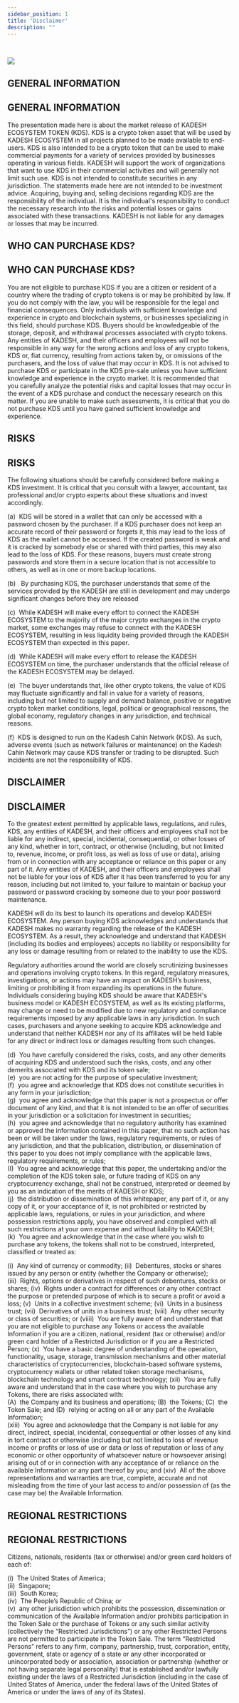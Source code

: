 ```yaml
---
sidebar_position: 1
title: 'Disclaimer'
description: ""
---
```

<br/><p class="top-img w-20 mb-0 txl"><img src="https://docs.kadeshchain.com/img/kadesh/logo.svg" /></p>

## GENERAL INFORMATION
<h2>GENERAL INFORMATION</h2>
The presentation made here is about the market release of KADESH ECOSYSTEM TOKEN (KDS). KDS is a crypto token asset that will be used by KADESH ECOSYSTEM in all projects planned to be made available to end-users. KDS is also intended to be a crypto token that can be used to make commercial payments for a variety of services provided by businesses operating in various fields. KADESH will support the work of organizations that want to use KDS in their commercial activities and will generally not limit such use. KDS is not intended to constitute securities in any jurisdiction. The statements made here are not intended to be investment advice. Acquiring, buying and, selling decisions regarding KDS are the responsibility of the individual. It is the individual's responsibility to conduct the necessary research into the risks and potential losses or gains associated with these transactions. KADESH is not liable for any damages or losses that may be incurred.

## WHO CAN PURCHASE KDS?
<h2>WHO CAN PURCHASE KDS?</h2>
You are not eligible to purchase KDS if you are a citizen or resident of a country where the trading of crypto tokens is or may be prohibited by law. If you do not comply with the law, you will be responsible for the legal and financial consequences. Only individuals with sufficient knowledge and experience in crypto and blockchain systems, or businesses specializing in this field, should purchase KDS. Buyers should be knowledgeable of the storage, deposit, and withdrawal processes associated with crypto tokens. Any entities of KADESH, and their officers and employees will not be responsible in any way for the wrong actions and loss of any crypto tokens, KDS or, fiat currency, resulting from actions taken by, or omissions of the purchasers, and the loss of value that may occur in KDS. It is not advised to purchase KDS or participate in the KDS pre-sale unless you have sufficient knowledge and experience in the crypto market. It is recommended that you carefully analyze the potential risks and capital losses that may occur in the event of a KDS purchase and conduct the necessary research on this matter. If you are unable to make such assessments, it is critical that you do not purchase KDS until you have gained sufficient knowledge and experience.

## RISKS
<h2>RISKS</h2>
The following situations should be carefully considered before making a KDS investment. It is critical that you consult with a lawyer, accountant, tax professional and/or crypto experts about these situations and invest accordingly.

<span class="spn">(a)&nbsp;&nbsp;</span>KDS will be stored in a wallet that can only be accessed
with a password chosen by the purchaser. If a KDS purchaser
does not keep an accurate record of their password or forgets
it, this may lead to the loss of KDS as the wallet cannot be accessed. If the created password is weak and it is cracked by
somebody else or shared with third parties, this may also lead
to the loss of KDS. For these reasons, buyers must create
strong passwords and store them in a secure location that is
not accessible to others, as well as in one or more backup locations.

<span class="spn">(b) &nbsp;&nbsp;</span>By purchasing KDS, the purchaser understands that
some of the services provided by the KADESH are still in development and may undergo significant changes before they
are released

<span class="spn">(c)&nbsp;&nbsp;</span>While KADESH will make every effort to connect the
KADESH ECOSYSTEM to the majority of the major crypto
exchanges in the crypto market, some exchanges may refuse
to connect with the KADESH ECOSYSTEM, resulting in less
liquidity being provided through the KADESH ECOSYSTEM
than expected in this paper.

<span class="spn">(d)&nbsp;&nbsp;</span>While KADESH will make every effort to release the
KADESH ECOSYSTEM on time, the purchaser understands
that the official release of the KADESH ECOSYSTEM may be
delayed.

<span class="spn">(e)&nbsp;&nbsp;</span>The buyer understands that, like other crypto tokens, the
value of KDS may fluctuate significantly and fall in value for a
variety of reasons, including but not limited to supply and
demand balance, positive or negative crypto token market
conditions, legal, political or geographical reasons, the global
economy, regulatory changes in any jurisdiction, and technical reasons.

<span class="spn">(f)&nbsp;&nbsp;</span>KDS is designed to run on the Kadesh Cahin Network (KDS).
As such, adverse events (such as network failures or maintenance) on the Kadesh Cahin Network may cause KDS transfer or
trading to be disrupted. Such incidents are not the responsibility of KDS.

## DISCLAIMER
<h2>DISCLAIMER</h2>
To the greatest extent permitted by applicable laws, regulations, and rules, KDS, any entities of KADESH, and their officers and employees shall not be liable for any indirect, special, incidental, consequential, or other losses of any kind, whether in tort, contract, or otherwise (including, but not limited to, revenue, income, or profit loss, as well as loss of use or data), arising from or in connection with any acceptance or reliance on this paper or any part of it. Any entities of KADESH, and their officers and employees shall not be liable for your loss of KDS after it has been transferred to you for any reason, including but not limited to, your failure to maintain or backup your password or password cracking by someone due to your poor password maintenance.

KADESH will do its best to launch its operations and develop KADESH ECOSYSTEM. Any person buying KDS acknowledges and understands that KADESH makes no warranty regarding the release of the KADESH ECOSYSTEM. As a result, they acknowledge and understand that KADESH (including its bodies and employees) accepts no liability or responsibility for any loss or damage resulting from or related to the inability to use the KDS.

Regulatory authorities around the world are closely scrutinizing businesses and operations involving crypto tokens. In this regard, regulatory measures, investigations, or actions may have an impact on KADESH’s business, limiting or prohibiting it from expanding its operations in the future. Individuals considering buying KDS should be aware that KADESH's business model or KADESH ECOSYSTEM, as well as its existing platforms, may change or need to be modified due to new regulatory and compliance requirements imposed by any applicable laws in any jurisdiction. In such cases, purchasers and anyone seeking to acquire KDS acknowledge and understand that neither KADESH nor any of its affiliates will be held liable for any direct or indirect loss or damages resulting from such changes.  

<span class="spn">(d)&nbsp;&nbsp;</span>You have carefully considered the risks, costs, and any other demerits of acquiring KDS and understood such the risks, costs, and
any other demerits associated with KDS and its token sale;  
<span class="spn">(e)&nbsp;&nbsp;</span>you are not acting for the purpose of speculative investment;  
<span class="spn">(f)&nbsp;&nbsp;</span>you agree and acknowledge that KDS does not constitute securities in any form in your jurisdiction;  
<span class="spn">(g)&nbsp;&nbsp;</span>you agree and acknowledge that this paper is not a prospectus
or offer document of any kind, and that it is not intended to be an
offer of securities in your jurisdiction or a solicitation for investment
in securities;  
<span class="spn">(h)&nbsp;&nbsp;</span>you agree and acknowledge that no regulatory authority has
examined or approved the information contained in this paper, that
no such action has been or will be taken under the laws, regulatory
requirements, or rules of any jurisdiction, and that the publication,
distribution, or dissemination of this paper to you does not imply
compliance with the applicable laws, regulatory requirements, or
rules;  
<span class="spn">(I)&nbsp;&nbsp;</span>You agree and acknowledge that this paper, the undertaking
and/or the completion of the KDS token sale, or future trading of KDS
on any cryptocurrency exchange, shall not be construed, interpreted
or deemed by you as an indication of the merits of KADESH or KDS;  
<span class="spn">(j)&nbsp;&nbsp;</span>the distribution or dissemination of this whitepaper, any part of it,
or any copy of it, or your acceptance of it, is not prohibited or restricted by applicable laws, regulations, or rules in your jurisdiction, and
where possession restrictions apply, you have observed and complied with all such restrictions at your own expense and without liability to KADESH;  
<span class="spn">(k)&nbsp;&nbsp;</span>You agree and acknowledge that in the case where you wish to
purchase any tokens, the tokens shall not to be construed, interpreted, classified or treated as:
<div class="ml-5">
    <span class="spn">(i)&nbsp;&nbsp;</span>Any kind of currency or commodity;  
    <span class="spn">(ii)&nbsp;&nbsp;</span>Debentures, stocks or shares issued by any person or entity
(whether the Company or otherwise);  
<span class="spn">(iii)&nbsp;&nbsp;</span>Rights, options or derivatives in respect of such debentures,
stocks or shares;  
<span class="spn">(iv)&nbsp;&nbsp;</span>Rights under a contract for differences or any other contract the purpose or pretended purpose of which is to secure a profit or avoid a loss;  
<span class="spn">(v)&nbsp;&nbsp;</span>Units in a collective investment scheme;  
<span class="spn">(vi)&nbsp;&nbsp;</span>Units in a business trust;  
<span class="spn">(vii)&nbsp;&nbsp;</span>Derivatives of units in a business trust;  
<span class="spn">(viii)&nbsp;&nbsp;</span>Any other security or class of securities; or  
<span class="spn">(viiii)&nbsp;&nbsp;</span>You are fully aware of and understand that you are not
eligible to purchase any Tokens or access the available Information if you are a citizen, national, resident (tax or otherwise)
and/or green card holder of a Restricted Jurisdiction or if you
are a Restricted Person;  
<span class="spn">(x)&nbsp;&nbsp;</span>You have a basic degree of understanding of the operation,
functionality, usage, storage, transmission mechanisms and
other material characteristics of cryptocurrencies, blockchain-based software systems, cryptocurrency wallets or other
related token storage mechanisms, blockchain technology
and smart contract technology;  
<span class="spn">(xii)&nbsp;&nbsp;</span>You are fully aware and understand that in the case where
you wish to purchase any Tokens, there are risks associated
with:
    <div class="ml-5">
        <span class="spn">(A)&nbsp;&nbsp;</span>the Company and its business and operations;  
        <span class="spn">(B)&nbsp;&nbsp;</span>the Tokens;  
        <span class="spn">(C)&nbsp;&nbsp;</span>the Token Sale; and  
        <span class="spn">(D)&nbsp;&nbsp;</span>relying or acting on all or any part of the Available
Information;
    </div>
    <span class="spn">(xiii)&nbsp;&nbsp;</span>You agree and acknowledge that the Company is not
liable for any direct, indirect, special, incidental, consequential
or other losses of any kind in tort contract or otherwise (including but not limited to loss of revenue income or profits or loss
of use or data or loss of reputation or loss of any economic or
other opportunity of whatsoever nature or howsoever arising)
arising out of or in connection with any acceptance of or reliance on the available Information or any part thereof by you;
and  
<span class="spn">(xiv)&nbsp;&nbsp;</span>All of the above representations and warranties are true,
complete, accurate and not misleading from the time of your
last access to and/or possession of (as the case may be) the
Available Information.
</div>

## REGIONAL RESTRICTIONS
<h2>REGIONAL RESTRICTIONS</h2>
Citizens, nationals, residents (tax or otherwise) and/or green card holders of each of:  

<span class="spn">(i)&nbsp;&nbsp;</span>The United States of America;  
<span class="spn">(ii)&nbsp;&nbsp;</span>Singapore;  
<span class="spn">(iii)&nbsp;&nbsp;</span>South Korea;  
<span class="spn">(iv)&nbsp;&nbsp;</span>The People’s Republic of China; or  
<span class="spn">(v)&nbsp;&nbsp;</span>any other jurisdiction which prohibits the possession, dissemination or communication of the Available Information and/or prohibits
participation in the Token Sale or the purchase of Tokens or any such
similar activity (collectively the “Restricted Jurisdictions”) or any
other Restricted Persons are not permitted to participate in the
Token Sale. The term “Restricted Persons” refers to any firm, company, partnership, trust, corporation, entity, government, state or
agency of a state or any other incorporated or unincorporated body
or association, association or partnership (whether or not having
separate legal personality) that is established and/or lawfully existing under the laws of a Restricted Jurisdiction (including in the case
of United States of America, under the federal laws of the United
States of America or under the laws of any of its States).  
